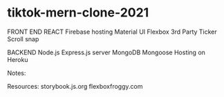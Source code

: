 # tiktok-mern-clone-2021

FRONT END
    REACT
    Firebase hosting
    Material UI
    Flexbox
    3rd Party Ticker
    Scroll snap

BACKEND
    Node.js
    Express.js server
    MongoDB
    Mongoose
    Hosting on Heroku

Notes: 

Resources:
storybook.js.org
flexboxfroggy.com
